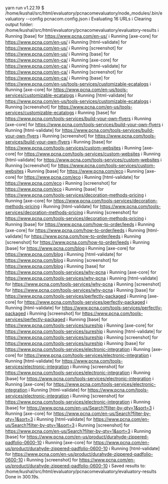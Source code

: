 yarn run v1.22.19
$ /home/kushal/src/html/evaluatory/pcnacomevaluatory/node_modules/.bin/evaluatory --config pcnacom.config.json
ℹ Evaluating 16 URLs
ℹ Clearing output folder: /home/kushal/src/html/evaluatory/pcnacomevaluatory/evaluatory-results
ℹ Running [base] for https://www.pcna.com/en-us/
ℹ Running [axe-core] for https://www.pcna.com/en-us/
ℹ Running [html-validate] for https://www.pcna.com/en-us/
ℹ Running [screenshot] for https://www.pcna.com/en-us/
ℹ Running [base] for https://www.pcna.com/en-ca/
ℹ Running [axe-core] for https://www.pcna.com/en-ca/
ℹ Running [html-validate] for https://www.pcna.com/en-ca/
ℹ Running [screenshot] for https://www.pcna.com/en-ca/
ℹ Running [base] for https://www.pcna.com/en-us/tools-services/customizable-ecatalogs
ℹ Running [axe-core] for https://www.pcna.com/en-us/tools-services/customizable-ecatalogs
ℹ Running [html-validate] for https://www.pcna.com/en-us/tools-services/customizable-ecatalogs
ℹ Running [screenshot] for https://www.pcna.com/en-us/tools-services/customizable-ecatalogs
ℹ Running [base] for https://www.pcna.com/tools-services/build-your-own-flyers
ℹ Running [axe-core] for https://www.pcna.com/tools-services/build-your-own-flyers
ℹ Running [html-validate] for https://www.pcna.com/tools-services/build-your-own-flyers
ℹ Running [screenshot] for https://www.pcna.com/tools-services/build-your-own-flyers
ℹ Running [base] for https://www.pcna.com/tools-services/custom-websites
ℹ Running [axe-core] for https://www.pcna.com/tools-services/custom-websites
ℹ Running [html-validate] for https://www.pcna.com/tools-services/custom-websites
ℹ Running [screenshot] for https://www.pcna.com/tools-services/custom-websites
ℹ Running [base] for https://www.pcna.com/eco
ℹ Running [axe-core] for https://www.pcna.com/eco
ℹ Running [html-validate] for https://www.pcna.com/eco
ℹ Running [screenshot] for https://www.pcna.com/eco
ℹ Running [base] for https://www.pcna.com/tools-services/decoration-methods-pricing
ℹ Running [axe-core] for https://www.pcna.com/tools-services/decoration-methods-pricing
ℹ Running [html-validate] for https://www.pcna.com/tools-services/decoration-methods-pricing
ℹ Running [screenshot] for https://www.pcna.com/tools-services/decoration-methods-pricing
ℹ Running [base] for https://www.pcna.com/how-to-order/leeds
ℹ Running [axe-core] for https://www.pcna.com/how-to-order/leeds
ℹ Running [html-validate] for https://www.pcna.com/how-to-order/leeds
ℹ Running [screenshot] for https://www.pcna.com/how-to-order/leeds
ℹ Running [base] for https://www.pcna.com/blog
ℹ Running [axe-core] for https://www.pcna.com/blog
ℹ Running [html-validate] for https://www.pcna.com/blog
ℹ Running [screenshot] for https://www.pcna.com/blog
ℹ Running [base] for https://www.pcna.com/tools-services/why-pcna
ℹ Running [axe-core] for https://www.pcna.com/tools-services/why-pcna
ℹ Running [html-validate] for https://www.pcna.com/tools-services/why-pcna
ℹ Running [screenshot] for https://www.pcna.com/tools-services/why-pcna
ℹ Running [base] for https://www.pcna.com/tools-services/perfectly-packaged
ℹ Running [axe-core] for https://www.pcna.com/tools-services/perfectly-packaged
ℹ Running [html-validate] for https://www.pcna.com/tools-services/perfectly-packaged
ℹ Running [screenshot] for https://www.pcna.com/tools-services/perfectly-packaged
ℹ Running [base] for https://www.pcna.com/tools-services/sureship
ℹ Running [axe-core] for https://www.pcna.com/tools-services/sureship
ℹ Running [html-validate] for https://www.pcna.com/tools-services/sureship
ℹ Running [screenshot] for https://www.pcna.com/tools-services/sureship
ℹ Running [base] for https://www.pcna.com/tools-services/electronic-integration
ℹ Running [axe-core] for https://www.pcna.com/tools-services/electronic-integration
ℹ Running [html-validate] for https://www.pcna.com/tools-services/electronic-integration
ℹ Running [screenshot] for https://www.pcna.com/tools-services/electronic-integration
ℹ Running [base] for https://www.pcna.com/tools-services/electronic-integration
ℹ Running [axe-core] for https://www.pcna.com/tools-services/electronic-integration
ℹ Running [html-validate] for https://www.pcna.com/tools-services/electronic-integration
ℹ Running [screenshot] for https://www.pcna.com/tools-services/electronic-integration
ℹ Running [base] for https://www.pcna.com/en-us/Search?filter-by-qty=1&sort=3
ℹ Running [axe-core] for https://www.pcna.com/en-us/Search?filter-by-qty=1&sort=3
ℹ Running [html-validate] for https://www.pcna.com/en-us/Search?filter-by-qty=1&sort=3
ℹ Running [screenshot] for https://www.pcna.com/en-us/Search?filter-by-qty=1&sort=3
ℹ Running [base] for https://www.pcna.com/en-us/product/durahyde-zippered-padfolio-0600-10
ℹ Running [axe-core] for https://www.pcna.com/en-us/product/durahyde-zippered-padfolio-0600-10
ℹ Running [html-validate] for https://www.pcna.com/en-us/product/durahyde-zippered-padfolio-0600-10
ℹ Running [screenshot] for https://www.pcna.com/en-us/product/durahyde-zippered-padfolio-0600-10
ℹ Saved results to: /home/kushal/src/html/evaluatory/pcnacomevaluatory/evaluatory-results
Done in 300.19s.
